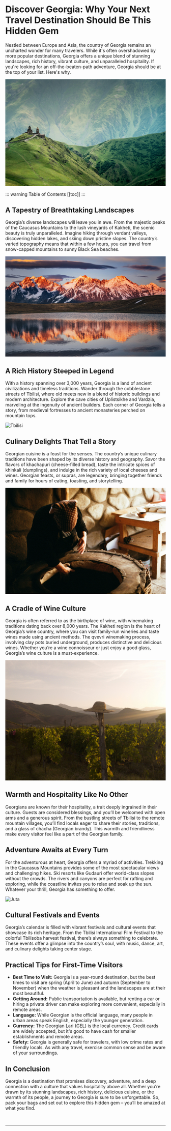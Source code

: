 # Discover Georgia: Why Your Next Travel Destination Should Be This Hidden Gem

Nestled between Europe and Asia, the country of Georgia remains an uncharted wonder for many travelers. While it's often overshadowed by more popular destinations, Georgia offers a unique blend of stunning landscapes, rich history, vibrant culture, and unparalleled hospitality. If you're looking for an off-the-beaten-path adventure, Georgia should be at the top of your list. Here's why.

![Kazbegi](../../assets/kazbegi-gergeti-georgia.jpg)

::: warning Table of Contents
[[toc]]
:::
## A Tapestry of Breathtaking Landscapes

Georgia’s diverse landscapes will leave you in awe. From the majestic peaks of the Caucasus Mountains to the lush vineyards of Kakheti, the scenic beauty is truly unparalleled. Imagine hiking through verdant valleys, discovering hidden lakes, and skiing down pristine slopes. The country’s varied topography means that within a few hours, you can travel from snow-capped mountains to sunny Black Sea beaches.

![Mestia](../../assets/mestia.jpg)


## A Rich History Steeped in Legend

With a history spanning over 3,000 years, Georgia is a land of ancient civilizations and timeless traditions. Wander through the cobblestone streets of Tbilisi, where old meets new in a blend of historic buildings and modern architecture. Explore the cave cities of Uplistsikhe and Vardzia, marveling at the ingenuity of ancient builders. Each corner of Georgia tells a story, from medieval fortresses to ancient monasteries perched on mountain tops.

![Tbilisi](../../assets/tbilisi-historical-building.jpg)


## Culinary Delights That Tell a Story

Georgian cuisine is a feast for the senses. The country’s unique culinary traditions have been shaped by its diverse history and geography. Savor the flavors of khachapuri (cheese-filled bread), taste the intricate spices of khinkali (dumplings), and indulge in the rich variety of local cheeses and wines. Georgian feasts, or supras, are legendary, bringing together friends and family for hours of eating, toasting, and storytelling.

![Georgian Food](../../assets/making-shotis-puri-sighnaghi-georgia.jpg)

## A Cradle of Wine Culture

Georgia is often referred to as the birthplace of wine, with winemaking traditions dating back over 8,000 years. The Kakheti region is the heart of Georgia’s wine country, where you can visit family-run wineries and taste wines made using ancient methods. The qvevri winemaking process, involving clay pots buried underground, produces distinctive and delicious wines. Whether you’re a wine connoisseur or just enjoy a good glass, Georgia’s wine culture is a must-experience.

![Kakheti Wine](../../assets/kakheti-sunset-georgia-vineyard-wine.jpg)

## Warmth and Hospitality Like No Other

Georgians are known for their hospitality, a trait deeply ingrained in their culture. Guests are considered blessings, and you’ll be welcomed with open arms and a generous spirit. From the bustling streets of Tbilisi to the remote mountain villages, you’ll find locals eager to share their stories, traditions, and a glass of chacha (Georgian brandy). This warmth and friendliness make every visitor feel like a part of the Georgian family.

## Adventure Awaits at Every Turn

For the adventurous at heart, Georgia offers a myriad of activities. Trekking in the Caucasus Mountains provides some of the most spectacular views and challenging hikes. Ski resorts like Gudauri offer world-class slopes without the crowds. The rivers and canyons are perfect for rafting and exploring, while the coastline invites you to relax and soak up the sun. Whatever your thrill, Georgia has something to offer.

![Juta](../../assets/juta-georgia.jpg)

## Cultural Festivals and Events

Georgia’s calendar is filled with vibrant festivals and cultural events that showcase its rich heritage. From the Tbilisi International Film Festival to the colorful Tbilisoba harvest festival, there’s always something to celebrate. These events offer a glimpse into the country’s soul, with music, dance, art, and culinary delights taking center stage.

## Practical Tips for First-Time Visitors

- **Best Time to Visit:** Georgia is a year-round destination, but the best times to visit are spring (April to June) and autumn (September to November) when the weather is pleasant and the landscapes are at their most beautiful.
- **Getting Around:** Public transportation is available, but renting a car or hiring a private driver can make exploring more convenient, especially in remote areas.
- **Language:** While Georgian is the official language, many people in urban areas speak English, especially the younger generation.
- **Currency:** The Georgian Lari (GEL) is the local currency. Credit cards are widely accepted, but it's good to have cash for smaller establishments and remote areas.
- **Safety:** Georgia is generally safe for travelers, with low crime rates and friendly locals. As with any travel, exercise common sense and be aware of your surroundings.

## In Conclusion

Georgia is a destination that promises discovery, adventure, and a deep connection with a culture that values hospitality above all. Whether you’re drawn by its stunning landscapes, rich history, delicious cuisine, or the warmth of its people, a journey to Georgia is sure to be unforgettable. So, pack your bags and set out to explore this hidden gem – you’ll be amazed at what you find.

&nbsp;

-----
&nbsp;

<!--@include: @/services-block.md-->